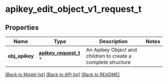 # apikey_edit_object_v1_request_t

## Properties
Name | Type | Description | Notes
------------ | ------------- | ------------- | -------------
**obj_apikey** | [**apikey_request_t**](apikey_request.md) \* | An Apikey Object and children to create a complete structure | 

[[Back to Model list]](../README.md#documentation-for-models) [[Back to API list]](../README.md#documentation-for-api-endpoints) [[Back to README]](../README.md)


